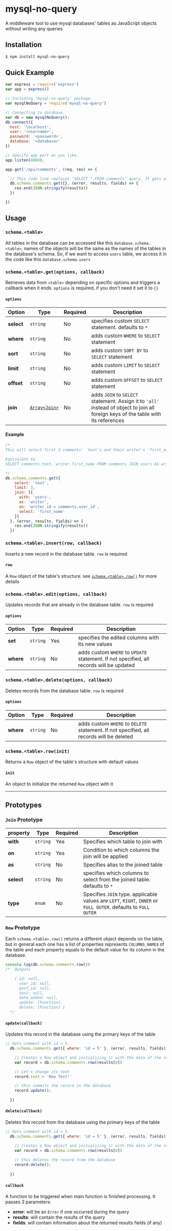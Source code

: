 
# mysql-no-query
A middleware tool to use mysql databases' tables as JavaScript objects without writing any queries


## Installation

```sh
$ npm install mysql-no-query
```


## Quick Example

```javascript
var express = require('express')
var app = express()

// Including 'mysql-no-query' package.
var mysqlNoQuery = require('mysql-no-query') 

// Connecting to database.
var db = new mysqlNoQuery();
db.connect({
  host: 'localhost',
  user: '<username>',
  password: '<password>',
  database: '<database>'
})

// Specify app port as you like.
app.listen(8888);

app.get('/api/comments', (req, res) => {

  // This code line replaces 'SELECT * FROM comments' query, It gets all rows of 'comments' table.
  db.schema.comments.get({}, (error, results, fields) => {
    res.end(JSON.stringify(results))
  })

})
```



## Usage
### `schema.<table>`
All tables in the database can be accessed like this `database.schema.<table>`, names of the objects will be the same as the names of the tables in the database's schema.
So, if we want to access `users` table, we access it in the code like this `database.schema.users`

### `schema.<table>.get(options, callback)`
Retrieves data from `<table>` depending on specific options and triggers a callback when it ends.
`options` is required, if you don't need it set it to `{}`

#### `options`
Option | Type | Required | Description
--- | --- | --- | ---
**select** |`string` | No | specifies custom `SELECT` statement. defaults to `*`
**where** |`string` | No | adds custom `WHERE` to `SELECT` statement
**sort** |`string` | No | adds custom `SORT BY` to `SELECT` statement
**limit** |`string` | No | adds custom `LIMIT` to `SELECT` statement
**offset** |`string` | No | adds custom `OFFSET` to `SELECT` statement
**join** |[`Array<Join>`](#join-prototype) | No | adds `JOIN` to `SELECT` statement. Assign it to `'all'` instead of object to join all foreign keys of the table with its references


#### Example
```javascript
/* 
This will select first 3 comments' `text`s and their writer's `first_name`s

Equivalent to 
SELECT comments.text, writer.first_name FROM comments JOIN users AS writer ON writer.id = comments.user_id LIMIT 3;

*/
db.schema.comments.get({
    select: 'text',
    limit: 3,
    join: [{ 
      with: 'users', 
      as: 'writer', 
      on: 'writer.id = comments.user_id',  
      select: 'first_name'
    }]
  }, (error, results, fields) => {
    res.end(JSON.stringify(results))
  })
```


### `schema.<table>.insert(row, callback)`
Inserts a new record in the database table. `row` is required

#### `row`

A `Row` object of the table's structure. see [`schema.<table>.row()`](#row-prototype) for more details


### `schema.<table>.edit(options, callback)`
Updates records that are already in the database table. `row` is required

#### `options`

Option | Type | Required | Description
--- | --- | --- | ---
**set** |`string` | Yes | specifies the edited columns with its new values
**where** |`string` | No | adds custom `WHERE` to `UPDATE` statement. If not specified, all records will be updated



### `schema.<table>.delete(options, callback)`
Deletes records from the database table. `row` is required

#### `options`

Option | Type | Required | Description
--- | --- | --- | ---
**where** |`string` | No | adds custom `WHERE` to `DELETE` statement. If not specified, all records will be deleted


### `schema.<table>.row(init)`
Returns a `Row` object of the table's structure with default values

#### `init`
An object to initialize the returned `Row` object with it

---
## Prototypes

### `Join` Prototype
property | Type | Required | Description
--- | --- | --- | ---
**with** |`string` | Yes | Specifies which table to join with
**on** |`string` | Yes | Condition to which columns the join will be applied
**as** |`string` | No | Specifies alias to the joined table
**select** |`string` | No | specifies which columns to select from the joined table. defaults to `*`
**type** |`enum` | No | Specifies `JOIN` type. applicable values are `LEFT`, `RIGHT`, `INNER` or `FULL OUTER`. defaults to `FULL OUTER` 



### `Row` Prototype
Each `schema.<table>.row()` returns a different object depends on the table, but in general each one has a list of properties represents `COLUMNS_NAME`s of the table and each property equals to the default value for its column in the database.

```javascript
console.log(db.schema.comments.row())
/*  Outputs

	{ id: null,
	  user_id: null,
	  post_id: null,
	  text: null,
	  date_added: null,
	  update: [Function],
	  delete: [Function] }
  */
```

#### `update(callback)`
Updates this record in the database using the primary keys of the table
```javascript
// Gets comment with id = 5.
  db.schema.comments.get({ where: 'id = 5' }, (error, results, fields) => {

    // Creates a Row object and initializing it with the data of the retrieved record 
    var record = db.schema.comments.row(results[0])

    // Let's change its text
    record.text = 'New Text!'

    // this commits the record in the database
    record.update();
    
  })
```
#### `delete(callback)`
Deletes this record from the database using the primary keys of the table

```javascript
// Gets comment with id = 5.
  db.schema.comments.get({ where: 'id = 5' }, (error, results, fields) => {

    // Creates a Row object and initializing it with the data of the retrieved record 
    var record = db.schema.comments.row(results[0])
    
    // this deletes the record from the database
    record.delete();
    
  })
```


#### `callback`
A function to be triggered when main function is finished processing. It passes 3 parameters:
- **error**:  will be an `Error` if one occurred during the query 
- **results**: will contain the results of the query 
- **fields**: will contain information about the returned results fields (if any) 

